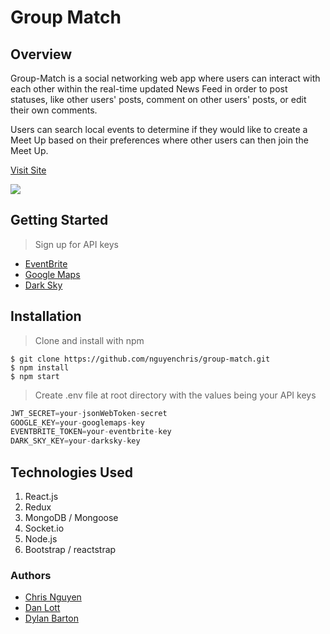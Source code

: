 # Group Match

## Overview

Group-Match is a social networking web app where users can interact with each other within the real-time updated News Feed in order to post statuses, like other users' posts, comment on other users' posts, or edit their own comments. 

Users can search local events to determine if they would like to create a Meet Up based on their preferences where other users can then join the Meet Up.

[Visit Site](https://group-match-app.herokuapp.com)

![](./group-match-preview.gif)

## Getting Started
> Sign up for API keys
  * [EventBrite](https://www.eventbrite.com/platform/)
  * [Google Maps](https://cloud.google.com/maps-platform/)
  * [Dark Sky](https://darksky.net/dev)

## Installation

> Clone and install with npm

```shell
$ git clone https://github.com/nguyenchris/group-match.git
$ npm install
$ npm start
```

> Create .env file at root directory with the values being your API keys

```js
JWT_SECRET=your-jsonWebToken-secret
GOOGLE_KEY=your-googlemaps-key
EVENTBRITE_TOKEN=your-eventbrite-key
DARK_SKY_KEY=your-darksky-key
```

## Technologies Used
1. React.js
2. Redux
3. MongoDB / Mongoose
4. Socket.io
5. Node.js
6. Bootstrap / reactstrap

### Authors
* [Chris Nguyen](https://github.com/nguyenchris)
* [Dan Lott](https://github.com/DanielLott)
* [Dylan Barton](https://github.com/DylanBarton1856)


